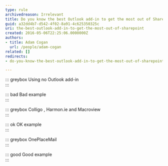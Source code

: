 ```yaml
---
type: rule
archivedreason: Irrelevant
title: Do you know the best Outlook add-in to get the most out of SharePoint?
guid: a32dd4b7-d542-4f02-8a91-4c625350325c
uri: the-best-outlook-add-in-to-get-the-most-out-of-sharepoint
created: 2016-05-06T22:25:06.0000000Z
authors:
- title: Adam Cogan
  url: /people/adam-cogan
related: []
redirects:
- do-you-know-the-best-outlook-add-in-to-get-the-most-out-of-sharepoint

---
```


::: greybox
Using no Outlook add-in  
:::

::: bad
Bad example  
:::

::: greybox
Colligo , Harmon.ie and Macroview  
:::

::: ok
OK example  
:::

::: greybox
OnePlaceMail  
:::

::: good
Good example  
:::

<!--endintro-->
